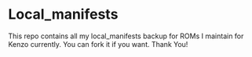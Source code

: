 # Local_manifests
This repo contains all my local_manifests backup for ROMs I maintain for Kenzo currently. You can fork it if you want. Thank You!
